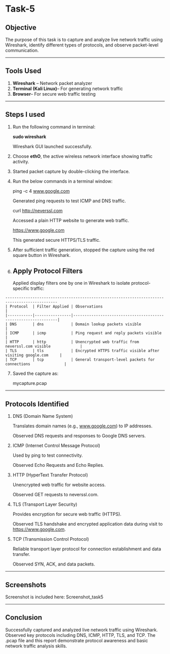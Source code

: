 # Task-5

## Objective
The purpose of this task is to capture and analyze live network traffic using Wireshark, identify different types of protocols, and observe packet-level communication.

---

## Tools Used

1. **Wireshark** – Network packet analyzer
2. **Terminal (Kali Linux)**– For generating network traffic
3. **Browser**– For secure web traffic testing

---

## Steps I used

1. Run the following command in terminal:
   
   **sudo wireshark**
  
   Wireshark GUI launched successfully.
2. Choose **ethO**, the active wireless network interface showing traffic activity.

3. Started packet capture by double-clicking the interface.
4. Run  the below commands in a terminal window:

   ping -c 4 www.google.com
   
   Generated ping requests to test ICMP and DNS traffic.

   curl http://neverssl.com

   Accessed a plain HTTP website to generate web traffic.

   https://www.google.com

   This generated secure HTTPS/TLS traffic.
5. After sufficient traffic generation, stopped the capture using the red square button in Wireshark.
6. ## Apply Protocol Filters

    Applied display filters one by one in Wireshark to isolate protocol-specific traffic:

```
---------------------------------------------------------------------------------------------
| Protocol  | Filter Applied | Observations                                                  |
|-----------|----------------|---------------------------------------------------------------|
| DNS       | dns            | Domain lookup packets visible                                 |
| ICMP      | icmp           | Ping request and reply packets visible                        |
| HTTP      | http           | Unencrypted web traffic from neverssl.com visible             |
| TLS       | tls            | Encrypted HTTPS traffic visible after visiting google.com     |
| TCP       | tcp            | General transport-level packets for connections               |

```


7. Saved the capture as:
   
   mycapture.pcap

---

## Protocols Identified

1. DNS (Domain Name System)

   Translates domain names (e.g., www.google.com) to IP addresses.

   Observed DNS requests and responses to Google DNS servers.

2. ICMP (Internet Control Message Protocol)

   Used by ping to test connectivity.

   Observed Echo Requests and Echo Replies.

3. HTTP (HyperText Transfer Protocol)

   Unencrypted web traffic for website access.

   Observed GET requests to neverssl.com.

4. TLS (Transport Layer Security)

   Provides encryption for secure web traffic (HTTPS).

   Observed TLS handshake and encrypted application data during visit to https://www.google.com.

5. TCP (Transmission Control Protocol)

   Reliable transport layer protocol for connection establishment and data transfer.

   Observed SYN, ACK, and data packets.

---

## Screenshots

Screenshot is included here: Screenshot_task5

---

## Conclusion
Successfully captured and analyzed live network traffic using Wireshark.
Observed key protocols including DNS, ICMP, HTTP, TLS, and TCP.
The .pcap file and this report demonstrate protocol awareness and basic network traffic analysis skills.




